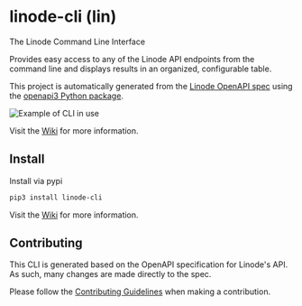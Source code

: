 # linode-cli (lin)

The Linode Command Line Interface

Provides easy access to any of the Linode API endpoints from the command line and displays results in an organized, configurable table. 

This project is automatically generated from the [Linode OpenAPI spec](https://www.linode.com/docs/api/) using the [openapi3 Python package](https://github.com/Dorthu/openapi3).

![Example of CLI in use](https://raw.githubusercontent.com/linode/linode-cli/main/demo.gif)

Visit the [Wiki](../../wiki) for more information.

## Install

Install via pypi
```bash
pip3 install linode-cli
```

Visit the [Wiki](../../wiki/Installation) for more information.

## Contributing

This CLI is generated based on the OpenAPI specification for Linode's API.  As
such, many changes are made directly to the spec.

Please follow the [Contributing Guidelines](https://github.com/linode/linode-cli/blob/main/CONTRIBUTING.md) when making a contribution.
